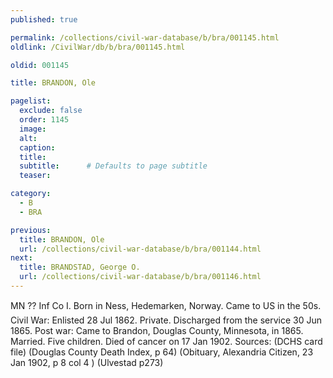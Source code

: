 ```yaml
---
published: true

permalink: /collections/civil-war-database/b/bra/001145.html
oldlink: /CivilWar/db/b/bra/001145.html

oldid: 001145

title: BRANDON, Ole

pagelist:
  exclude: false
  order: 1145
  image: 
  alt:
  caption:
  title:
  subtitle:      # Defaults to page subtitle
  teaser:

category: 
  - B 
  - BRA

previous:
  title: BRANDON, Ole
  url: /collections/civil-war-database/b/bra/001144.html  
next:
  title: BRANDSTAD, George O.
  url: /collections/civil-war-database/b/bra/001146.html   
---
```

MN ?? Inf Co I. Born in Ness, Hedemarken, Norway. Came to US &#147;in the 50s&#148;. Civil War: Enlisted 28 Jul 1862. Private. Discharged from the service 30 Jun 1865. Post war: Came to Brandon, Douglas County, Minnesota, in 1865. Married. Five children. Died of cancer on 17 Jan 1902. Sources: (DCHS card file) (Douglas County Death Index, p 64) (Obituary, Alexandria Citizen, 23 Jan 1902, p 8 col 4 ) (Ulvestad p273)
